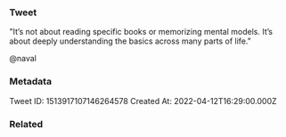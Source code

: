 ### Tweet
"It’s not about reading specific books or memorizing mental models. It’s about deeply understanding the basics across many parts of life."

@naval

### Metadata
Tweet ID: 1513917107146264578
Created At: 2022-04-12T16:29:00.000Z

### Related

